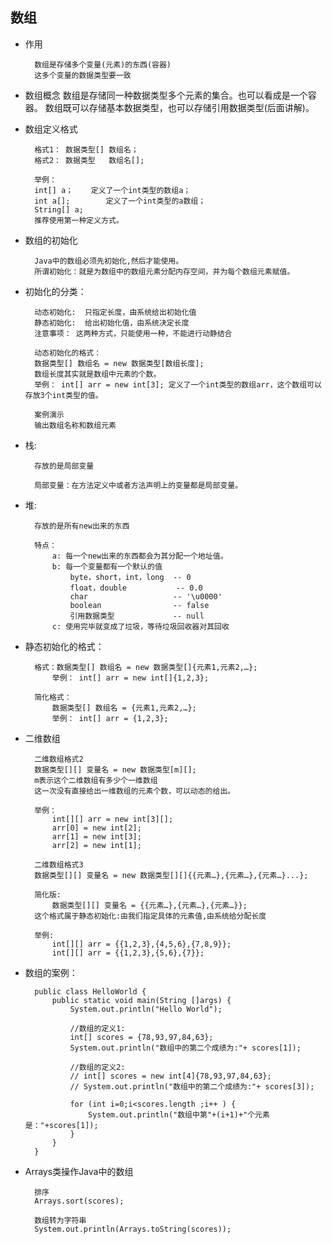 ## 数组

- 作用

        数组是存储多个变量(元素)的东西(容器)
        这多个变量的数据类型要一致	
        
- 数组概念
		数组是存储同一种数据类型多个元素的集合。也可以看成是一个容器。
		数组既可以存储基本数据类型，也可以存储引用数据类型(后面讲解)。
		
- 数组定义格式

		格式1： 数据类型[] 数组名；	
		格式2： 数据类型   数组名[];
	
	    举例：
		int[] a； 	定义了一个int类型的数组a；
		int a[];		定义了一个int类型的a数组；
		String[] a;
		推荐使用第一种定义方式。


- 数组的初始化
		
		Java中的数组必须先初始化,然后才能使用。
		所谓初始化：就是为数组中的数组元素分配内存空间，并为每个数组元素赋值。

- 初始化的分类：

		动态初始化:	只指定长度，由系统给出初始化值
		静态初始化:	给出初始化值，由系统决定长度	
		注意事项： 这两种方式，只能使用一种，不能进行动静结合	
	
	    动态初始化的格式：
		数据类型[] 数组名 = new 数据类型[数组长度];
		数组长度其实就是数组中元素的个数。
		举例： int[] arr = new int[3];	定义了一个int类型的数组arr，这个数组可以存放3个int类型的值。
	    
	    案例演示	
		输出数组名称和数组元素

- 栈: 

        存放的是局部变量
		
		局部变量：在方法定义中或者方法声明上的变量都是局部变量。
		
- 堆: 

        存放的是所有new出来的东西
		
		特点：
			a: 每一个new出来的东西都会为其分配一个地址值。
			b: 每一个变量都有一个默认的值
				byte，short，int，long  -- 0
				float，double 		   -- 0.0
				char 				   -- '\u0000'
				boolean 			   -- false
				引用数据类型	           -- null		
			c: 使用完毕就变成了垃圾，等待垃圾回收器对其回收


- 静态初始化的格式：

		格式：数据类型[] 数组名 = new 数据类型[]{元素1,元素2,…};
			举例： int[] arr = new int[]{1,2,3};
			
		简化格式：
			数据类型[] 数组名 = {元素1,元素2,…};
			举例： int[] arr = {1,2,3};
	    
- 二维数组

        二维数组格式2
		数据类型[][] 变量名 = new 数据类型[m][];
		m表示这个二维数组有多少个一维数组
		这一次没有直接给出一维数组的元素个数，可以动态的给出。
		
		举例：
			int[][] arr = new int[3][];
			arr[0] = new int[2];
			arr[1] = new int[3];
			arr[2] = new int[1];

	    二维数组格式3
		数据类型[][] 变量名 = new 数据类型[][]{{元素…},{元素…},{元素…}...};
		
		简化版:
			数据类型[][] 变量名 = {{元素…},{元素…},{元素…}};
		这个格式属于静态初始化:由我们指定具体的元素值,由系统给分配长度
		
        举例: 
            int[][] arr = {{1,2,3},{4,5,6},{7,8,9}};
            int[][] arr = {{1,2,3},{5,6},{7}};

- 数组的案例：
        
        public class HelloWorld {
            public static void main(String []args) {
                System.out.println("Hello World");
        
                //数组的定义1:
                int[] scores = {78,93,97,84,63};
                System.out.println("数组中的第二个成绩为:"+ scores[1]);
        
                //数组的定义2:
                // int[] scores = new int[4]{78,93,97,84,63};
                // System.out.println("数组中的第二个成绩为:"+ scores[3]);
        
                for (int i=0;i<scores.length ;i++ ) {
                	System.out.println("数组中第"+(i+1)+"个元素是："+scores[1]);
                }
            }
        }

- Arrays类操作Java中的数组
        
        排序
        Arrays.sort(scores);
        
        数组转为字符串
        System.out.println(Arrays.toString(scores));

        
